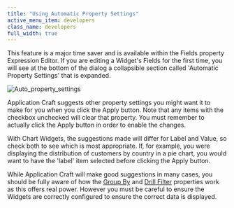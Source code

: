 ```yaml
---
title: "Using Automatic Property Settings"
active_menu_item: developers
class_name: developers
full_width: true
---
```



This feature is a major time saver and is available within the Fields property Expression Editor. If you are editing a Widget's Fields for the first time, you will see at the bottom of the dialog a collapsible section called 'Automatic Property Settings' that is expanded.

![Auto\_property\_settings](/img/docs/auto_property_settings.zoom58.png)

Application Craft suggests other property settings you might want it to make for you when you click the Apply button. Note that any items with the checkbox unchecked will clear that property. You must remember to actually click the Apply button in order to enable the changes.

With Chart Widgets, the suggestions made will differ for Label and Value, so check both to see which is most appropriate. If, for example, you were displaying the distribution of customers by country in a pie chart, you would want to have the 'label' item selected before clicking the Apply button.

While Application Craft will make good suggestions in many cases, you should be fully aware of how the [Group By](/developers/user-guide/product-guide/advanced-features/data-integration-reporting-dashboards/data-section-properties/fiieldsgroup-by) and [Drill Filter](/developers/user-guide/product-guide/advanced-features/data-integration-reporting-dashboards/data-section-properties/drill-filter) properties work as this offers real power. However you must be careful to ensure the Widgets are correctly configured to ensure the correct data is displayed.

